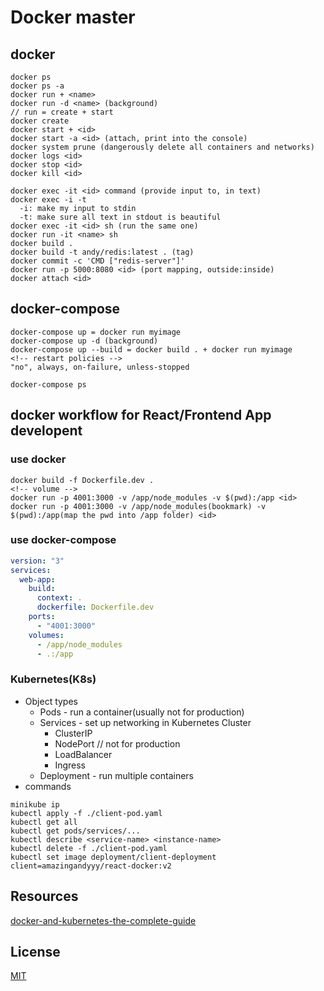 # Docker master

## docker

```terminal
docker ps
docker ps -a
docker run + <name>
docker run -d <name> (background)
// run = create + start
docker create
docker start + <id>
docker start -a <id> (attach, print into the console)
docker system prune (dangerously delete all containers and networks)
docker logs <id>
docker stop <id>
docker kill <id>

docker exec -it <id> command (provide input to, in text)
docker exec -i -t
  -i: make my input to stdin
  -t: make sure all text in stdout is beautiful
docker exec -it <id> sh (run the same one)
docker run -it <name> sh
docker build .
docker build -t andy/redis:latest . (tag)
docker commit -c 'CMD ["redis-server"]'
docker run -p 5000:8080 <id> (port mapping, outside:inside)
docker attach <id>
```

## docker-compose

```terminal
docker-compose up = docker run myimage
docker-compose up -d (background)
docker-compose up --build = docker build . + docker run myimage
<!-- restart policies -->
"no", always, on-failure, unless-stopped

docker-compose ps
```

## docker workflow for React/Frontend App developent

### use docker

```terminal
docker build -f Dockerfile.dev .
<!-- volume -->
docker run -p 4001:3000 -v /app/node_modules -v $(pwd):/app <id>
docker run -p 4001:3000 -v /app/node_modules(bookmark) -v $(pwd):/app(map the pwd into /app folder) <id>
```

### use docker-compose

```yml
version: "3"
services:
  web-app:
    build:
      context: .
      dockerfile: Dockerfile.dev
    ports:
      - "4001:3000"
    volumes:
      - /app/node_modules
      - .:/app
```

### Kubernetes(K8s)

- Object types
  - Pods - run a container(usually not for production)
  - Services - set up networking in Kubernetes Cluster
    - ClusterIP
    - NodePort // not for production
    - LoadBalancer
    - Ingress
  - Deployment - run multiple containers
- commands

```terminal
minikube ip
kubectl apply -f ./client-pod.yaml
kubectl get all
kubectl get pods/services/...
kubectl describe <service-name> <instance-name>
kubectl delete -f ./client-pod.yaml
kubectl set image deployment/client-deployment client=amazingandyyy/react-docker:v2
```

## Resources
[docker-and-kubernetes-the-complete-guide](https://www.udemy.com/docker-and-kubernetes-the-complete-guide)

## License

[MIT](https://github.com/amazingandyyy/docker-master/blob/master/license)